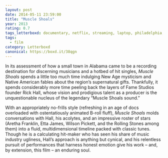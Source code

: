 ```yaml
---
layout: post 
date: 2014-05-11 23:59:00
title: "Muscle Shoals"
year: 2013
rating: 0.7
tags_letterboxd: documentary, netflix, streaming, laptop, philadelphia, Leah
tags:
  - film
category: Letterboxd
canonical: https://boxd.it/38qgn
---
```


In its assessment of how a small town in Alabama came to be a recording destination for discerning musicians and a hotbed of hit singles, <cite>Muscle Shoals</cite> spends a little too much time indulging New Age mysticism and Native American fables about the region’s supernatural gifts. Thankfully, it spends considerably more time peeling back the layers of Fame Studios founder Rick Hall, whose vision and prodigious talent as a producer is the unquestionable nucleus of the legendary “Muscle Shoals sound.”

With an appropriately no-frills style (refreshing in an age of docs overloaded with ostentatiously animated B-roll fluff), <cite>Muscle Shoals</cite> molds conversations with Hall, his acolytes, and an impressive roster of stars (Aretha Franklin, Etta James, Wilson Pickett, and the Rolling Stones among them) into a fluid, multidimensional timeline packed with classic tunes. Though he is a calculating hit-maker who has seen his share of music industry ugliness, Hall’s approach is anything but cynical, and his relentless pursuit of performances that harness honest emotion give his work – and, by extension, this film – an enduring soul.
